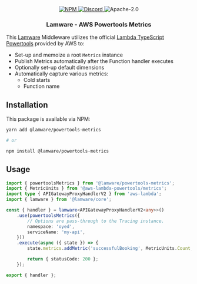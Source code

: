 <div align="center">
    <a href="https://www.npmjs.com/package/@lamware/powertools-metrics" target="_blank">
        <img src="https://img.shields.io/npm/v/@lamware/powertools-metrics?style=flat-square" alt="NPM" />
    </a>
    <a href="https://discord.gg/XMrHXtN" target="_blank">
        <img src="https://img.shields.io/discord/123906549860139008?color=7289DA&label=discord&logo=discord&logoColor=FFFFFF&style=flat-square" alt="Discord" />
    </a>
    <img src="https://img.shields.io/npm/l/@lamware/powertools-metrics?style=flat-square" alt="Apache-2.0" />
    <h3>Lamware - AWS Powertools Metrics</h3>
</div>

This [Lamware](https://github.com/oyed/lamware) Middleware utilizes the official [Lambda TypeScript Powertools](https://awslabs.github.io/aws-lambda-powertools-typescript/latest/core/metrics/) provided by AWS to:

- Set-up and memoize a root `Metrics` instance
- Publish Metrics automatically after the Function handler executes
- Optionally set-up default dimensions
- Automatically capture various metrics:
  - Cold starts
  - Function name

## Installation

This package is available via NPM:

```bash
yarn add @lamware/powertools-metrics

# or

npm install @lamware/powertools-metrics
```

## Usage

```typescript
import { powertoolsMetrics } from '@lamware/powertools-metrics';
import { MetricUnits } from '@aws-lambda-powertools/metrics';
import type { APIGatewayProxyHandlerV2 } from 'aws-lambda';
import { lamware } from '@lamware/core';

const { handler } = lamware<APIGatewayProxyHandlerV2<any>>()
    .use(powertoolsMetrics({
        // Options are pass-through to the Tracing instance.
        namespace: 'oyed',
        serviceName: 'my-api',
    }))
    .execute(async ({ state }) => {
        state.metrics.addMetric('successfulBooking', MetricUnits.Count, 1);

        return { statusCode: 200 };
    });

export { handler };
```
